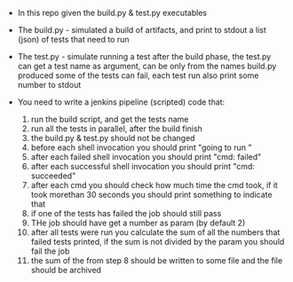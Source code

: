 - In this repo given the build.py & test.py executables
- The build.py - simulated a build of artifacts, and print to stdout a list (json) of tests that need to run
- The test.py - simulate running a test after the build phase, the test.py can  get a test name as argument, can be only from the names build.py produced 
    some of the tests can fail, each test run also print some number to stdout

- You need to write a jenkins pipeline (scripted) code that:
    1. run the build script, and get the tests name
    2. run all the tests in parallel, after the build finish
    3. the build.py & test.py should not be changed
    4. before each shell invocation you should print "going to run <the cmd>"
    5. after each failed shell invocation you should print "cmd: <cmd> failed"
    6. after each successful shell invocation you should print "cmd: <cmd> succeeded"
    7. after each cmd you should check how much time the cmd took, if it took morethan 30 seconds you should print something to indicate that
    7. if one of the tests has failed the job should still pass
    8. THe job should have get a number as param (by default 2)
    8. after all tests were run you calculate the sum of all the numbers that failed tests printed, if the sum is not divided by the param you should fail the job
    9. the sum of the from step 8 should be written to some file and the file should be archived
